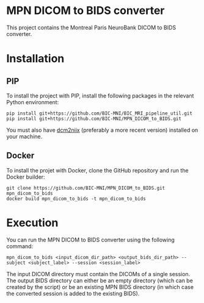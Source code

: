 # MPN DICOM to BIDS converter

This project contains the Montreal Paris NeuroBank DICOM to BIDS converter.

# Installation

## PIP

To install the project with PIP, install the following packages in the relevant Python environment:

```
pip install git+https://github.com/BIC-MNI/BIC_MRI_pipeline_util.git
pip install git+https://github.com/BIC-MNI/MPN_DICOM_to_BIDS.git
```

You must also have [dcm2niix](https://github.com/rordenlab/dcm2niix) (preferably a more recent version) installed on your machine.

## Docker

To install the projet with Docker, clone the GitHub repository and run the Docker builder:

```
git clone https://github.com/BIC-MNI/MPN_DICOM_to_BIDS.git mpn_dicom_to_bids
docker build mpn_dicom_to_bids -t mpn_dicom_to_bids
```

# Execution

You can run the MPN DICOM to BIDS converter using the following command:

```
mpn_dicom_to_bids <input_dicom_dir_path> <output_bids_dir_path> --subject <subject_label> --session <session_label>
```

The input DICOM directory must contain the DICOMs of a single session. The output BIDS directory can either be an empty directory (which can be created by the script) or be an existing MPN BIDS directory (in which case the converted session is added to the existing BIDS).
